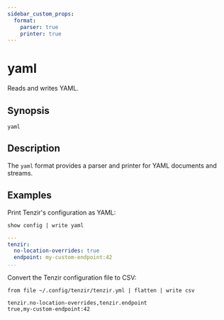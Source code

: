 ```yaml
---
sidebar_custom_props:
  format:
    parser: true
    printer: true
---
```


# yaml

Reads and writes YAML.

## Synopsis

```
yaml
```

## Description

The `yaml` format provides a parser and printer for YAML documents and streams.

## Examples

Print Tenzir's configuration as YAML:

```
show config | write yaml
```

```yaml
---
tenzir:
  no-location-overrides: true
  endpoint: my-custom-endpoint:42
...
```

Convert the Tenzir configuration file to CSV:

```
from file ~/.config/tenzir/tenzir.yml | flatten | write csv
```

```tsv
tenzir.no-location-overrides,tenzir.endpoint
true,my-custom-endpoint:42
```
